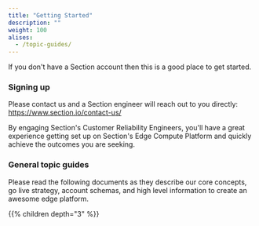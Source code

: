 ```yaml
---
title: "Getting Started"
description: ""
weight: 100
alises:
  - /topic-guides/
---
```


If you don't have a Section account then this is a good place to get started.

### Signing up

Please contact us and a Section engineer will reach out to you directly: https://www.section.io/contact-us/

By engaging Section's Customer Reliability Engineers, you'll have a great experience getting set up on Section's Edge Compute Platform and quickly achieve the outcomes you are seeking.

### General topic guides

Please read the following documents as they describe our core concepts, go live strategy, account schemas, and high level information to create an awesome edge platform.

{{% children depth="3" %}}
